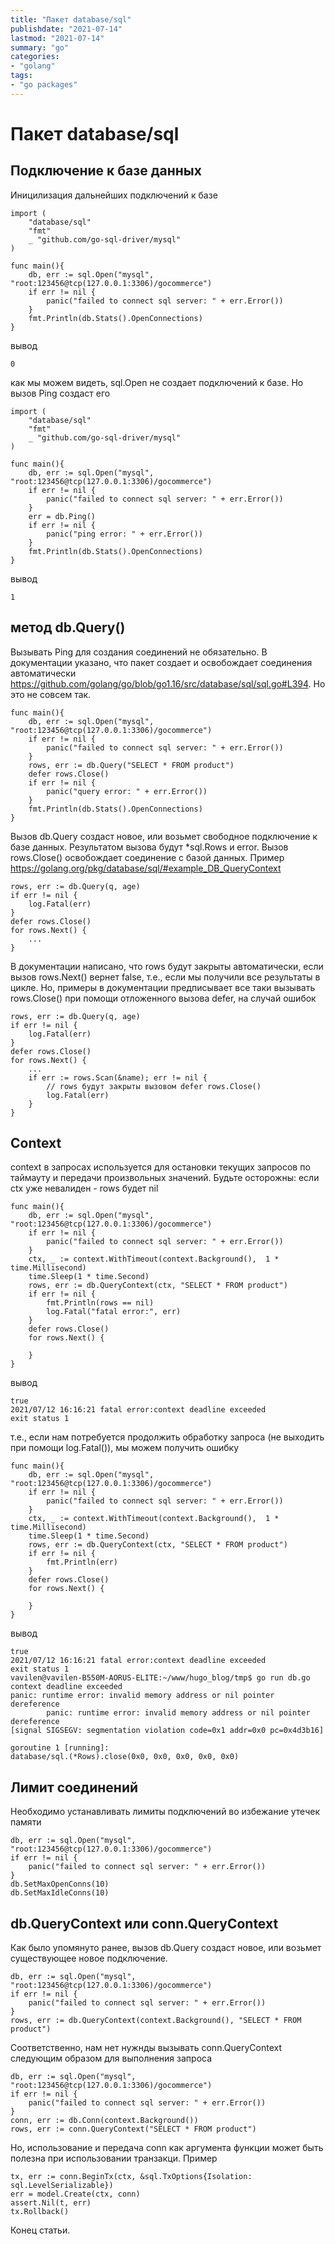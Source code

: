 ```yaml
---
title: "Пакет database/sql"
publishdate: "2021-07-14"
lastmod: "2021-07-14"
summary: "go"
categories:
- "golang"
tags:
- "go packages"
---
```


# Пакет database/sql

## Подключение к базе данных

Иницилизация дальнейших подключений к базе
```
import (
	"database/sql"
	"fmt"
	_ "github.com/go-sql-driver/mysql"
)

func main(){
	db, err := sql.Open("mysql", "root:123456@tcp(127.0.0.1:3306)/gocommerce")
	if err != nil {
		panic("failed to connect sql server: " + err.Error())
	}
	fmt.Println(db.Stats().OpenConnections)
}
```
вывод
```
0
```
как мы можем видеть, sql.Open не создает подключений к базе. Но вызов Ping создаст его
```
import (
	"database/sql"
	"fmt"
	_ "github.com/go-sql-driver/mysql"
)

func main(){
	db, err := sql.Open("mysql", "root:123456@tcp(127.0.0.1:3306)/gocommerce")
	if err != nil {
		panic("failed to connect sql server: " + err.Error())
	}
	err = db.Ping()
	if err != nil {
		panic("ping error: " + err.Error())
	}
	fmt.Println(db.Stats().OpenConnections)
}
```
вывод
```
1
```

## метод db.Query()

Вызывать Ping для создания соединений не обязательно. В документации указано, что пакет создает и освобождает соединения 
автоматически https://github.com/golang/go/blob/go1.16/src/database/sql/sql.go#L394. Но это не совсем так. 
```
func main(){
	db, err := sql.Open("mysql", "root:123456@tcp(127.0.0.1:3306)/gocommerce")
	if err != nil {
		panic("failed to connect sql server: " + err.Error())
	}
	rows, err := db.Query("SELECT * FROM product")
	defer rows.Close()
	if err != nil {
		panic("query error: " + err.Error())
	}
	fmt.Println(db.Stats().OpenConnections)
}
```
Вызов db.Query создаст новое, или возьмет свободное подключение к базе данных. Результатом вызова будут *sql.Rows и error. 
Вызов rows.Close() освобождает соединение с базой данных. Пример https://golang.org/pkg/database/sql/#example_DB_QueryContext
```
rows, err := db.Query(q, age)
if err != nil {
    log.Fatal(err)
}
defer rows.Close()
for rows.Next() {
    ...
}
```
В документации написано, что rows будут закрыты автоматически, если вызов rows.Next() вернет false, т.е., 
если мы получили все результаты в цикле. Но, примеры в документации предписывает все таки вызывать rows.Close() при помощи 
отложенного вызова defer, на случай ошибок
```
rows, err := db.Query(q, age)
if err != nil {
    log.Fatal(err)
}
defer rows.Close()
for rows.Next() {
    ...
	if err := rows.Scan(&name); err != nil {
        // rows будут закрыты вызовом defer rows.Close()
        log.Fatal(err)
    }
}
```

## Context

context в запросах используется для остановки текущих запросов по таймауту и передачи произвольных значений. 
Будьте осторожны: если ctx уже невалиден - rows будет nil
```
func main(){
	db, err := sql.Open("mysql", "root:123456@tcp(127.0.0.1:3306)/gocommerce")
	if err != nil {
		panic("failed to connect sql server: " + err.Error())
	}
	ctx, _ := context.WithTimeout(context.Background(),  1 * time.Millisecond)
	time.Sleep(1 * time.Second)
	rows, err := db.QueryContext(ctx, "SELECT * FROM product")
	if err != nil {
		fmt.Println(rows == nil)
		log.Fatal("fatal error:", err)
	}
	defer rows.Close()
	for rows.Next() {

	}
}
```
вывод
```
true
2021/07/12 16:16:21 fatal error:context deadline exceeded
exit status 1
```
т.е., если нам потребуется продолжить обработку запроса (не выходить при помощи log.Fatal()), мы можем получить ошибку
```
func main(){
	db, err := sql.Open("mysql", "root:123456@tcp(127.0.0.1:3306)/gocommerce")
	if err != nil {
		panic("failed to connect sql server: " + err.Error())
	}
	ctx, _ := context.WithTimeout(context.Background(),  1 * time.Millisecond)
	time.Sleep(1 * time.Second)
	rows, err := db.QueryContext(ctx, "SELECT * FROM product")
	if err != nil {
		fmt.Println(err)
	}
	defer rows.Close()
	for rows.Next() {

	}
}
```
вывод
```
true
2021/07/12 16:16:21 fatal error:context deadline exceeded
exit status 1
vavilen@vavilen-B550M-AORUS-ELITE:~/www/hugo_blog/tmp$ go run db.go 
context deadline exceeded
panic: runtime error: invalid memory address or nil pointer dereference
        panic: runtime error: invalid memory address or nil pointer dereference
[signal SIGSEGV: segmentation violation code=0x1 addr=0x0 pc=0x4d3b16]

goroutine 1 [running]:
database/sql.(*Rows).close(0x0, 0x0, 0x0, 0x0, 0x0)
```

## Лимит соединений

Необходимо устанавливать лимиты подключений во избежание утечек памяти
```
db, err := sql.Open("mysql", "root:123456@tcp(127.0.0.1:3306)/gocommerce")
if err != nil {
    panic("failed to connect sql server: " + err.Error())
}
db.SetMaxOpenConns(10)
db.SetMaxIdleConns(10)
```

## db.QueryContext или conn.QueryContext

Как было упомянуто ранее, вызов db.Query создаст новое, или возьмет существующее новое подключение. 
```
db, err := sql.Open("mysql", "root:123456@tcp(127.0.0.1:3306)/gocommerce")
if err != nil {
    panic("failed to connect sql server: " + err.Error())
}
rows, err := db.QueryContext(context.Background(), "SELECT * FROM product")
```
Соответственно, нам нет нужнды вызывать conn.QueryContext следующим образом для выполнения запроса
```
db, err := sql.Open("mysql", "root:123456@tcp(127.0.0.1:3306)/gocommerce")
if err != nil {
    panic("failed to connect sql server: " + err.Error())
}
conn, err := db.Conn(context.Background())
rows, err := conn.QueryContext("SELECT * FROM product")
```
Ho, использование и передача conn как аргумента функции может быть полезна при использовании транзакци. Пример
```
tx, err := conn.BeginTx(ctx, &sql.TxOptions{Isolation: sql.LevelSerializable})
err = model.Create(ctx, conn)
assert.Nil(t, err)
tx.Rollback()
```

Конец статьи.